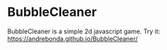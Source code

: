 # BubbleCleaner

BubbleCleaner is a simple 2d javascript game. 
Try it: https://andrebonda.github.io/BubbleCleaner/
